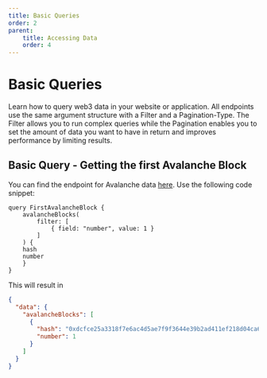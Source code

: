 ```yaml
---
title: Basic Queries
order: 2
parent:
    title: Accessing Data
    order: 4
---
```



# Basic Queries

Learn how to query web3 data in your website or application. All endpoints use the same argument structure with a Filter and a Pagination-Type. The Filter allows you to run complex queries while the Pagination enables you to set the amount of data you want to have in return
and improves performance by limiting results.

## Basic Query - Getting the first Avalanche Block

You can find the endpoint for Avalanche data [here](./well-known-endpoints.md). Use the following code snippet:

```
query FirstAvalancheBlock {
    avalancheBlocks(
        filter: [
            { field: "number", value: 1 }
        ]
    ) {
    hash
    number
    }
}
```

This will result in

```json
{
  "data": {
    "avalancheBlocks": [
      {
        "hash": "0xdcfce25a3318f7e6ac4d5ae7f9f3644e39b2ad411ef218d04ca65fec4a1bf737",
        "number": 1
      }
    ]
  }
}
```
